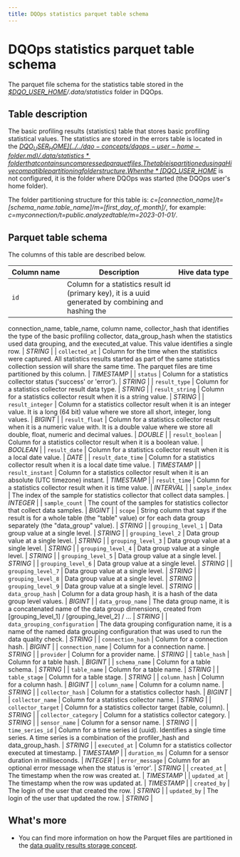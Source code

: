 ```yaml
---
title: DQOps statistics parquet table schema
---
```

# DQOps statistics parquet table schema
The parquet file schema for the statistics table stored in the *[$DQO_USER_HOME](../../dqo-concepts/dqops-user-home-folder.md)/.data/statistics* folder in DQOps.

## Table description

The basic profiling results (statistics) table that stores basic profiling statistical values.
 The statistics are stored in the errors table is located in the *[$DQO_USER_HOME](../../dqo-concepts/dqops-user-home-folder.md)/.data/statistics* folder that contains uncompressed parquet files.
 The table is partitioned using a Hive compatible partitioning folder structure. When the *[$DQO_USER_HOME](../../dqo-concepts/dqops-user-home-folder.md)* is not configured, it is the folder where DQOps was started (the DQOps user&#x27;s home folder).

 The folder partitioning structure for this table is:
 *c&#x3D;[connection_name]/t&#x3D;[schema_name.table_name]/m&#x3D;[first_day_of_month]/*, for example: *c&#x3D;myconnection/t&#x3D;public.analyzedtable/m&#x3D;2023-01-01/*.


## Parquet table schema
The columns of this table are described below.

| Column&nbsp;name | Description | Hive&nbsp;data&nbsp;type |
|------------------|-------------|--------------------------|
 | <span class="no-wrap-code">`id`</span> | Column for a statistics result id (primary key), it is a uuid generated by combining and hashing the
 connection_name, table_name, column name, collector_hash that identifies the type of the basic profiling collector, data_group_hash when the statistics used data grouping,
 and the executed_at value. This value identifies a single row. | *STRING* |
 | <span class="no-wrap-code">`collected_at`</span> | Column for the time when the statistics were captured. All statistics results started as part of the same statistics collection session will share the same time. The parquet files are time partitioned by this column. | *TIMESTAMP* |
 | <span class="no-wrap-code">`status`</span> | Column for a statistics collector status (&#x27;success&#x27; or &#x27;error&#x27;). | *STRING* |
 | <span class="no-wrap-code">`result_type`</span> | Column for a statistics collector result data type. | *STRING* |
 | <span class="no-wrap-code">`result_string`</span> | Column for a statistics collector result when it is a string value. | *STRING* |
 | <span class="no-wrap-code">`result_integer`</span> | Column for a statistics collector result when it is an integer value. It is a long (64 bit) value where we store all short, integer, long values. | *BIGINT* |
 | <span class="no-wrap-code">`result_float`</span> | Column for a statistics collector result when it is a numeric value with. It is a double value where we store all double, float, numeric and decimal values. | *DOUBLE* |
 | <span class="no-wrap-code">`result_boolean`</span> | Column for a statistics collector result when it is a boolean value. | *BOOLEAN* |
 | <span class="no-wrap-code">`result_date`</span> | Column for a statistics collector result when it is a local date value. | *DATE* |
 | <span class="no-wrap-code">`result_date_time`</span> | Column for a statistics collector result when it is a local date time value. | *TIMESTAMP* |
 | <span class="no-wrap-code">`result_instant`</span> | Column for a statistics collector result when it is an absolute (UTC timezone) instant. | *TIMESTAMP* |
 | <span class="no-wrap-code">`result_time`</span> | Column for a statistics collector result when it is time value. | *INTERVAL* |
 | <span class="no-wrap-code">`sample_index`</span> | The index of the sample for statistics collector that collect data samples. | *INTEGER* |
 | <span class="no-wrap-code">`sample_count`</span> | The count of the samples for statistics collector that collect data samples. | *BIGINT* |
 | <span class="no-wrap-code">`scope`</span> | String column that says if the result is for a whole table (the &quot;table&quot; value) or for each data group separately (the &quot;data_group&quot; value). | *STRING* |
 | <span class="no-wrap-code">`grouping_level_1`</span> | Data group value at a single level. | *STRING* |
 | <span class="no-wrap-code">`grouping_level_2`</span> | Data group value at a single level. | *STRING* |
 | <span class="no-wrap-code">`grouping_level_3`</span> | Data group value at a single level. | *STRING* |
 | <span class="no-wrap-code">`grouping_level_4`</span> | Data group value at a single level. | *STRING* |
 | <span class="no-wrap-code">`grouping_level_5`</span> | Data group value at a single level. | *STRING* |
 | <span class="no-wrap-code">`grouping_level_6`</span> | Data group value at a single level. | *STRING* |
 | <span class="no-wrap-code">`grouping_level_7`</span> | Data group value at a single level. | *STRING* |
 | <span class="no-wrap-code">`grouping_level_8`</span> | Data group value at a single level. | *STRING* |
 | <span class="no-wrap-code">`grouping_level_9`</span> | Data group value at a single level. | *STRING* |
 | <span class="no-wrap-code">`data_group_hash`</span> | Column for a data group hash, it is a hash of the data group level values. | *BIGINT* |
 | <span class="no-wrap-code">`data_group_name`</span> | The data group name, it is a concatenated name of the data group dimensions, created from [grouping_level_1] / [grouping_level_2] / ... | *STRING* |
 | <span class="no-wrap-code">`data_grouping_configuration`</span> | The data grouping configuration name, it is a name of the named data grouping configuration that was used to run the data quality check. | *STRING* |
 | <span class="no-wrap-code">`connection_hash`</span> | Column for a connection hash. | *BIGINT* |
 | <span class="no-wrap-code">`connection_name`</span> | Column for a connection name. | *STRING* |
 | <span class="no-wrap-code">`provider`</span> | Column for a provider name. | *STRING* |
 | <span class="no-wrap-code">`table_hash`</span> | Column for a table hash. | *BIGINT* |
 | <span class="no-wrap-code">`schema_name`</span> | Column for a table schema. | *STRING* |
 | <span class="no-wrap-code">`table_name`</span> | Column for a table name. | *STRING* |
 | <span class="no-wrap-code">`table_stage`</span> | Column for a table stage. | *STRING* |
 | <span class="no-wrap-code">`column_hash`</span> | Column for a column hash. | *BIGINT* |
 | <span class="no-wrap-code">`column_name`</span> | Column for a column name. | *STRING* |
 | <span class="no-wrap-code">`collector_hash`</span> | Column for a statistics collector hash. | *BIGINT* |
 | <span class="no-wrap-code">`collector_name`</span> | Column for a statistics collector name. | *STRING* |
 | <span class="no-wrap-code">`collector_target`</span> | Column for a statistics collector target (table, column). | *STRING* |
 | <span class="no-wrap-code">`collector_category`</span> | Column for a statistics collector category. | *STRING* |
 | <span class="no-wrap-code">`sensor_name`</span> | Column for a sensor name. | *STRING* |
 | <span class="no-wrap-code">`time_series_id`</span> | Column for a time series id (uuid). Identifies a single time series. A time series is a combination of the profiler_hash and data_group_hash. | *STRING* |
 | <span class="no-wrap-code">`executed_at`</span> | Column for a statistics collector executed at timestamp. | *TIMESTAMP* |
 | <span class="no-wrap-code">`duration_ms`</span> | Column for a sensor duration in milliseconds. | *INTEGER* |
 | <span class="no-wrap-code">`error_message`</span> | Column for an optional error message when the status is &#x27;error&#x27;. | *STRING* |
 | <span class="no-wrap-code">`created_at`</span> | The timestamp when the row was created at. | *TIMESTAMP* |
 | <span class="no-wrap-code">`updated_at`</span> | The timestamp when the row was updated at. | *TIMESTAMP* |
 | <span class="no-wrap-code">`created_by`</span> | The login of the user that created the row. | *STRING* |
 | <span class="no-wrap-code">`updated_by`</span> | The login of the user that updated the row. | *STRING* |


## What's more
- You can find more information on how the Parquet files are partitioned in the [data quality results storage concept](../../dqo-concepts/data-storage-of-data-quality-results.md).
